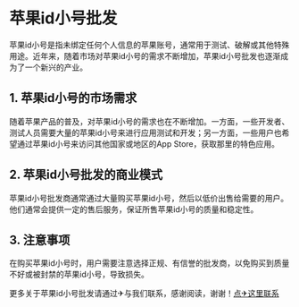 # 苹果id小号批发

苹果id小号是指未绑定任何个人信息的苹果账号，通常用于测试、破解或其他特殊用途。近年来，随着市场对苹果id小号的需求不断增加，苹果id小号批发也逐渐成为了一个新兴的产业。

## 1. 苹果id小号的市场需求

随着苹果产品的普及，对苹果id小号的需求也在不断增加。一方面，一些开发者、测试人员需要大量的苹果id小号来进行应用测试和开发；另一方面，一些用户也希望通过苹果id小号来访问其他国家或地区的App Store，获取那里的特色应用。

## 2. 苹果id小号批发的商业模式

苹果id小号批发商通常通过大量购买苹果id小号，然后以低价出售给需要的用户。他们通常会提供一定的售后服务，保证所售苹果id小号的质量和稳定性。

## 3. 注意事项

在购买苹果id小号时，用户需要注意选择正规、有信誉的批发商，以免购买到质量不好或被封禁的苹果id小号，导致损失。

更多关于苹果id小号批发请通过✈与我们联系，感谢阅读，谢谢！[点✈这里联系](https://www.k02.cc)